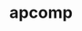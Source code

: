 ---
title: "apcomp"
layout: cache
categories: [package, v0.22.5]
meta: {"compilers": ["gcc@=11.1.0"], "num_specs": 2, "num_specs_by_stack": {"data-vis-sdk": 2, "root": 2}, "oss": ["ubuntu20.04"], "platforms": ["linux"], "stacks": ["data-vis-sdk", "root"], "targets": ["x86_64_v3"], "versions": ["0.0.4"]}
spec_details: [{"compiler": "gcc@=11.1.0", "hash": "pzjiktto23kbbe2nzwb4f4nlden7363k", "os": "ubuntu20.04", "platform": "linux", "size": "-", "stacks": ["data-vis-sdk", "root"], "tarball": "https://binaries.spack.io/v0.22.5/build_cache/linux-ubuntu20.04-x86_64_v3/gcc-11.1.0/apcomp-0.0.4/linux-ubuntu20.04-x86_64_v3-gcc-11.1.0-apcomp-0.0.4-pzjiktto23kbbe2nzwb4f4nlden7363k.spack", "target": "x86_64_v3", "variants": ["+blt_find_mpi", "build_system=generic", "+mpi", "+openmp", "+shared"], "versions": ["0.0.4"]}, {"compiler": "gcc@=11.1.0", "hash": "pzvsjn6scc36xyvkhxjh4p6zesszeibv", "os": "ubuntu20.04", "platform": "linux", "size": "-", "stacks": ["data-vis-sdk", "root"], "tarball": "https://binaries.spack.io/v0.22.5/build_cache/linux-ubuntu20.04-x86_64_v3/gcc-11.1.0/apcomp-0.0.4/linux-ubuntu20.04-x86_64_v3-gcc-11.1.0-apcomp-0.0.4-pzvsjn6scc36xyvkhxjh4p6zesszeibv.spack", "target": "x86_64_v3", "variants": ["+blt_find_mpi", "build_system=generic", "+mpi", "+openmp", "+shared"], "versions": ["0.0.4"]}]
---